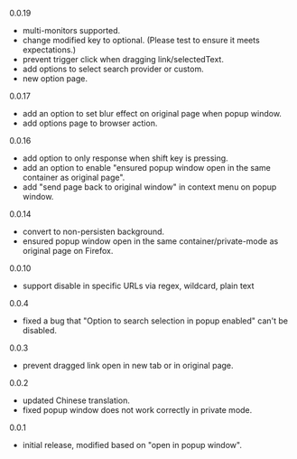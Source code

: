 0.0.19
- multi-monitors supported.
- change modified key to optional. (Please test to ensure it meets expectations.)
- prevent trigger click when dragging link/selectedText.
- add options to select search provider or custom.
- new option page.

0.0.17
- add an option to set blur effect on original page when popup window.
- add options page to browser action.

0.0.16
- add option to only response when shift key is pressing.
- add an option to enable "ensured popup window open in the same container as original page".
- add "send page back to original window" in context menu on popup window.

0.0.14
- convert to non-persisten background.
- ensured popup window open in the same container/private-mode as original page on Firefox.

0.0.10
- support disable in specific URLs via regex, wildcard, plain text

0.0.4
- fixed a bug that "Option to search selection in popup enabled" can't be disabled.

0.0.3
- prevent dragged link open in new tab or in original page.

0.0.2
- updated Chinese translation. 
- fixed popup window does not work correctly in private mode.

0.0.1
- initial release, modified based on "open in popup window".
